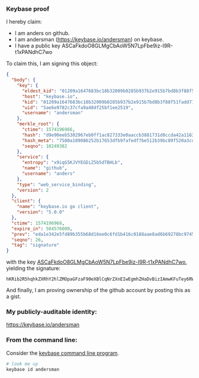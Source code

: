 ### Keybase proof

I hereby claim:

- I am anders on github.
- I am andersman (https://keybase.io/andersman) on keybase.
- I have a public key ASCaFkdoO8GLMgCbAoW5N7LpFbe9iz-I9R-t1xPANdhC7wo

To claim this, I am signing this object:

```json
{
  "body": {
    "key": {
      "eldest_kid": "01209a1647683bc18b32009b0285b937b2e915b7bd8b3f88f51fadd713c035d842ef0a",
      "host": "keybase.io",
      "kid": "01209a1647683bc18b32009b0285b937b2e915b7bd8b3f88f51fadd713c035d842ef0a",
      "uid": "5ae6e9782c37cfa9a48df25bf1ee2519",
      "username": "andersman"
    },
    "merkle_root": {
      "ctime": 1574196966,
      "hash": "d9e90eeb5302967eb0ff1ac827333e0aaccb3881731d8ccda42a11635c3c48e3afd799c4360a3905440ae0b3c52b0323183803b5afcb2f5e00afc4beadcd634c",
      "hash_meta": "7500a189086252b17653dfb9fafedf7be512b39bc89f520a3cd65a54e8775797",
      "seqno": 10249382
    },
    "service": {
      "entropy": "x9iqG5KJVYEGDiZ5b5dTBHLb",
      "name": "github",
      "username": "anders"
    },
    "type": "web_service_binding",
    "version": 2
  },
  "client": {
    "name": "keybase.io go client",
    "version": "5.0.0"
  },
  "ctime": 1574196968,
  "expire_in": 504576000,
  "prev": "eda1e342e5fd89b355b68d16ee0c6fd1b416c0188aae8ad6b69278bc9745cc4d",
  "seqno": 26,
  "tag": "signature"
}
```

with the key [ASCaFkdoO8GLMgCbAoW5N7LpFbe9iz-I9R-t1xPANdhC7wo](https://keybase.io/andersman), yielding the signature:

```
hKRib2R5hqhkZXRhY2hlZMOpaGFzaF90eXBlCqNrZXnEIwEgmhZHaDvBizIAmwKFuTey6RW3vYs/iPUfrdcTwDXYQu8Kp3BheWxvYWTESpcCGsQg7aHjQuX9ibNVto0W7gxv0bQWwBiKrorWtpJ4vJdFzE3EIN+F006V0LUahSXpELVSydf1qcl+uv4wvvoVcKlKUO22AgHCo3NpZ8RA9x8wiSvpa5VEIAVAB7EU4QWu+0UnlEVlz5KZmf/ddHRkx19B9qLo7RIY8Rxox7Qfda1P2ZL9fcT8IMDaEXvdA6hzaWdfdHlwZSCkaGFzaIKkdHlwZQildmFsdWXEILljRYZp7Xv9Iwi8q1w80hFfFczweTer9WnS8kzBgKSLo3RhZ80CAqd2ZXJzaW9uAQ==

```

And finally, I am proving ownership of the github account by posting this as a gist.

### My publicly-auditable identity:

https://keybase.io/andersman

### From the command line:

Consider the [keybase command line program](https://keybase.io/download).

```bash
# look me up
keybase id andersman
```
